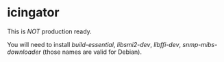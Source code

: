 # icingator

This is *NOT* production ready. 


You will need to install *build-essential*, *libsmi2-dev*, *libffi-dev*, *snmp-mibs-downloader* (those names are valid for Debian).